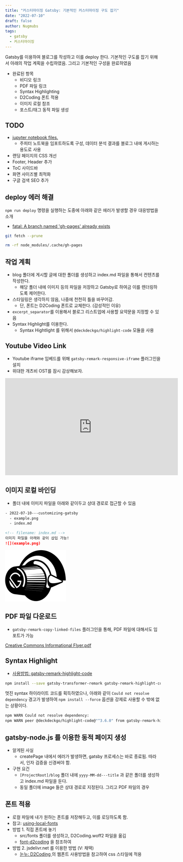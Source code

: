 ```yaml
---
title: "커스터마이징 Gatsby: 기본적인 커스터마이징 구도 잡기"
date: "2022-07-10"
draft: false
author: Nugmubs
tags:
  - gatsby
  - 커스터마이징
---
```


Gatsby를 이용하여 블로그를 작성하고 이를 deploy 한다. 기본적인 구도를 잡기 위해서 아래의 작업 계획을 수립하였음. 그리고 
기본적인 구성을 완료하였음 

- 완료된 항목
  - 비디오 링크 
  - PDF 파일 링크
  - Syntax Highlighting
  - D2Coding 폰트 적용
  - 이미지 로컬 참조
  - 포스트/태그 동적 파일 생성


## TODO

- [jupyter notebook files.](https://www.gatsbyjs.com/plugins/@gatsby-contrib/gatsby-transformer-ipynb/)
  - 주피터 노트북을 임포트하도록 구성, 데이터 분석 결과를 블로그 내에 게시하는 용도로 사용
- 랜딩 페이지의 CSS 개선
- Footer, Header 추가
- ToC 사이드바 
- 화면 사이즈별 최적화
- 구글 검색 SEO 추가


## deploy 에러 해결 

`npm run deploy` 명령을 실행하는 도중에 아래와 같은 에러가 발생할 경우 대응방법을 소개

- [fatal: A branch named 'gh-pages' already exists](https://stackoverflow.com/a/63972301/8536042)


```bash
git fetch --prune
```

```bash
rm -rf node_modules/.cache/gh-pages
```

## 작업 계획

- blog 폴더에 게시할 글에 대한 폴더를 생성하고 index.md 파일을 통해서 컨텐츠를 작성한다. 
  - 해당 폴더 내에 이미지 등의 파일을 저장하고 Gatsby로 하여금 이를 렌더링하도록 제어한다.
- 스타일링은 생각하지 않음, 나중에 천천히 틀을 바꾸어감.
  - 단, 폰트는 D2Coding 폰트로 교체한다. (감성적인 이유)
- `excerpt_separator`를 이용해서 블로그 리스트업에 사용할 요약문을 지정할 수 있음
- Syntax Highlight를 이용한다.
  - Syntax Hightlight 를 위해서 `@deckdeckgo/highlight-code` 모듈을 사용

## Youtube Video Link

- Youtube iframe 임베드를 위해 `gatsby-remark-responsive-iframe` 플러그인을 설치
- 위대한 개츠비 OST를 잠시 감상해보자.

<iframe width="560" height="315" src="https://www.youtube.com/embed/LVHU_YWV3e4" title="YouTube video player" frameborder="0" allow="accelerometer; autoplay; clipboard-write; encrypted-media; gyroscope; picture-in-picture" allowfullscreen></iframe>

## 이미지 로컬 바인딩

- 폴더 내에 이미지 파일을 아래와 같이두고 상대 경로로 접근할 수 있음

```bash
- 2022-07-10---customizing-gatsby
  - example.png
  - index.md
```

```markdown
<!-- filename: index.md -->
이미지 파일을 아래와 같이 삽입 가능!
![](example.png)
```

![](example.png)

## PDF 파일 다운로드

- `gatsby-remark-copy-linked-files` 플러그인을 통해, PDF 파일에 대해서도 임포트가 가능

[Creative Commons Informational Flyer.pdf](Creativecommons-informational-flyer_eng.pdf)

## Syntax Highlight

- [사용방법: gatsby-remark-highlight-code](https://www.gatsbyjs.com/plugins/gatsby-remark-highlight-code/)

```bash
npm install --save gatsby-transformer-remark gatsby-remark-highlight-code @deckdeckgo/highlight-code
```

멋진 syntax 하이라이트 코드를 획득하였으나, 아래와 같이 `Could not resolve dependency` 경고가 발생하여 `npm install --force` 
옵션을 강제로 사용할 수 밖에 없는 상황이다.

```bash
npm WARN Could not resolve dependency:
npm WARN peer @deckdeckgo/highlight-code@"^3.6.0" from gatsby-remark-highlight-code@3.2.0
```

## gatsby-node.js 를 이용한 동적 페이지 생성

- 알게된 사실
  - createPage 내에서 에러가 발생하면, gatsby 프로세스는 바로 종료됨. 따라서, 인자 검증을 신경써야 함.
- 구현 요건
  - `[ProjectRoot]/blog` 폴더 내에 `yyyy-MM-dd---title` 과 같은 폴더를 생성하고 index.md 파일을 둔다.
  - 동일 폴더에 image 들은 상대 경로로 지정된다. 그리고 PDF 파일의 경우 

## 폰트 적용

- 로컬 파일에 내가 원하는 폰트를 저장해두고, 이를 로딩하도록 함.
- 참고: [using-local-fonts](https://www.gatsbyjs.com/docs/how-to/styling/using-local-fonts/)
- 방법 1. 직접 폰트에 놓기
  - src/fonts 폴더를 생성하고, D2Coding.woff2 파일을 옮김
  - [font-d2coding](https://github.com/Joungkyun/font-d2coding) 을 참조하여 
- 방법 2. jsdelivr.net 를 이용한 방법 (V: 채택)
  - [눈누: D2Coding ](https://noonnu.cc/font_page/92) 의 웹폰트 사용방법을 참고하여 css 스타일에 적용
  